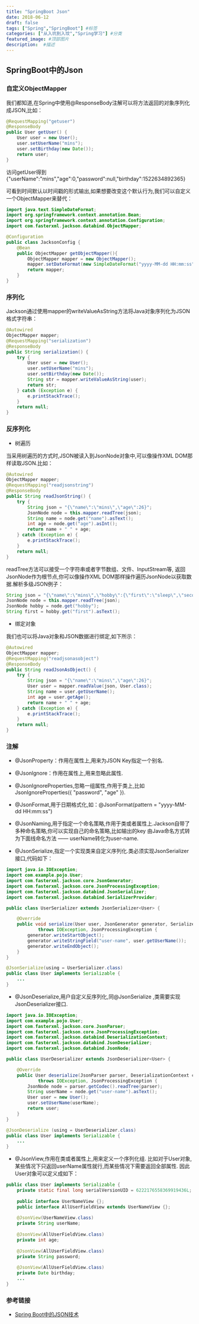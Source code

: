 ```yaml
---
title: "SpringBoot Json"
date: 2018-06-12
draft: false
tags: ["Spring","SpringBoot"] #标签
categories: ["从入坑到入坟","Spring学习"] #分类
featured_image: #顶部图片
description:  #描述
---
```


## SpringBoot中的Json

### 自定义ObjectMapper

我们都知道,在Spring中使用@ResponseBody注解可以将方法返回的对象序列化成JSON,比如：

```java
@RequestMapping("getuser")
@ResponseBody
public User getUser() {
    User user = new User();
    user.setUserName("mins");
    user.setBirthday(new Date());
    return user;
}
```

访问getUser得到 {"userName":"mins","age":0,"password":null,"birthday":1522634892365}

可看到时间默认以时间戳的形式输出,如果想要改变这个默认行为,我们可以自定义一个ObjectMapper来替代：

```java
import java.text.SimpleDateFormat;
import org.springframework.context.annotation.Bean;
import org.springframework.context.annotation.Configuration;
import com.fasterxml.jackson.databind.ObjectMapper;

@Configuration
public class JacksonConfig {
    @Bean
    public ObjectMapper getObjectMapper(){
        ObjectMapper mapper = new ObjectMapper();
        mapper.setDateFormat(new SimpleDateFormat("yyyy-MM-dd HH:mm:ss"));
        return mapper;
    }
}
```

### 序列化

Jackson通过使用mapper的writeValueAsString方法将Java对象序列化为JSON格式字符串：

```java
@Autowired
ObjectMapper mapper;
@RequestMapping("serialization")
@ResponseBody
public String serialization() {
    try {
        User user = new User();
        user.setUserName("mins");
        user.setBirthday(new Date());
        String str = mapper.writeValueAsString(user);
        return str;
    } catch (Exception e) {
        e.printStackTrace();
    }
    return null;
}
```

### 反序列化

- 树遍历

当采用树遍历的方式时,JSON被读入到JsonNode对象中,可以像操作XML DOM那样读取JSON.比如：

```java
@Autowired
ObjectMapper mapper;
@RequestMapping("readjsonstring")
@ResponseBody
public String readJsonString() {
    try {
        String json = "{\"name\":\"mins\",\"age\":26}";
        JsonNode node = this.mapper.readTree(json);
        String name = node.get("name").asText();
        int age = node.get("age").asInt();
        return name + " " + age;
    } catch (Exception e) {
        e.printStackTrace();
    }
    return null;
}
```

readTree方法可以接受一个字符串或者字节数组、文件、InputStream等, 返回JsonNode作为根节点,你可以像操作XML DOM那样操作遍历JsonNode以获取数据.解析多级JSON例子：

```java
String json = "{\"name\":\"mins\",\"hobby\":{\"first\":\"sleep\",\"second\":\"eat\"}}";;
JsonNode node = this.mapper.readTree(json);
JsonNode hobby = node.get("hobby");
String first = hobby.get("first").asText();
```

- 绑定对象

我们也可以将Java对象和JSON数据进行绑定,如下所示：

```java
@Autowired
ObjectMapper mapper;
@RequestMapping("readjsonasobject")
@ResponseBody
public String readJsonAsObject() {
    try {
        String json = "{\"name\":\"mins\",\"age\":26}";
        User user = mapper.readValue(json, User.class);
        String name = user.getUserName();
        int age = user.getAge();
        return name + " " + age;
    } catch (Exception e) {
        e.printStackTrace();
    }
    return null;
}
```

### 注解

- @JsonProperty：作用在属性上,用来为JSON Key指定一个别名.

- @Jsonlgnore：作用在属性上,用来忽略此属性.

- @JsonIgnoreProperties,忽略一组属性,作用于类上,比如JsonIgnoreProperties({ "password", "age" }).

- @JsonFormat,用于日期格式化,如：@JsonFormat(pattern = "yyyy-MM-dd HH:mm:ss")

- @JsonNaming,用于指定一个命名策略,作用于类或者属性上.Jackson自带了多种命名策略,你可以实现自己的命名策略,比如输出的key 由Java命名方式转为下面线命名方法 —— userName转化为user-name.

- @JsonSerialize,指定一个实现类来自定义序列化.类必须实现JsonSerializer接口,代码如下：

```java
import java.io.IOException;
import com.example.pojo.User;
import com.fasterxml.jackson.core.JsonGenerator;
import com.fasterxml.jackson.core.JsonProcessingException;
import com.fasterxml.jackson.databind.JsonSerializer;
import com.fasterxml.jackson.databind.SerializerProvider;

public class UserSerializer extends JsonSerializer<User> {

    @Override
    public void serialize(User user, JsonGenerator generator, SerializerProvider provider)
            throws IOException, JsonProcessingException {
        generator.writeStartObject();
        generator.writeStringField("user-name", user.getUserName());
        generator.writeEndObject();
    }
}

@JsonSerialize(using = UserSerializer.class)
public class User implements Serializable {
    ...
}
```

- @JsonDeserialize,用户自定义反序列化,同@JsonSerialize ,类需要实现JsonDeserializer接口.

```java
import java.io.IOException;
import com.example.pojo.User;
import com.fasterxml.jackson.core.JsonParser;
import com.fasterxml.jackson.core.JsonProcessingException;
import com.fasterxml.jackson.databind.DeserializationContext;
import com.fasterxml.jackson.databind.JsonDeserializer;
import com.fasterxml.jackson.databind.JsonNode;

public class UserDeserializer extends JsonDeserializer<User> {

    @Override
    public User deserialize(JsonParser parser, DeserializationContext context)
            throws IOException, JsonProcessingException {
        JsonNode node = parser.getCodec().readTree(parser);
        String userName = node.get("user-name").asText();
        User user = new User();
        user.setUserName(userName);
        return user;
    }
}

@JsonDeserialize (using = UserDeserializer.class)
public class User implements Serializable {
    ...
}
```

- @JsonView,作用在类或者属性上,用来定义一个序列化组. 比如对于User对象,某些情况下只返回userName属性就行,而某些情况下需要返回全部属性. 因此User对象可以定义成如下：

```java
public class User implements Serializable {
    private static final long serialVersionUID = 6222176558369919436L;
    
    public interface UserNameView {};
    public interface AllUserFieldView extends UserNameView {};
    
    @JsonView(UserNameView.class)
    private String userName;
    
    @JsonView(AllUserFieldView.class)
    private int age;
    
    @JsonView(AllUserFieldView.class)
    private String password;
    
    @JsonView(AllUserFieldView.class)
    private Date birthday;
    ...	
}
```

### 参考链接

- [Spring Boot中的JSON技术](https://mrbird.cc/Spring-Boot%20JSON.html)